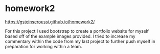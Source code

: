 # homework2
https://gsteinseroussi.github.io/homework2/

For this project I used bootstrap to create a portfolio website for myself based off of the example images provided. I tried to increase my commentary within the code from my last project to further push myself in preparation for working within a team. 